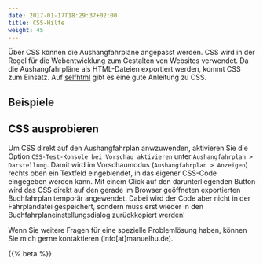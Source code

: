 ```yaml
---
date: 2017-01-17T18:29:37+02:00
title: CSS-Hilfe
weight: 45
---
```


Über CSS können die Aushangfahrpläne angepasst werden. CSS wird in der Regel für die Webentwicklung zum Gestalten von Websites verwendet. Da die Aushangfahrpläne als HTML-Dateien exportiert werden, kommt CSS zum Einsatz. Auf [selfhtml](https://wiki.selfhtml.org/wiki/CSS) gibt es eine gute Anleitung zu CSS.

## Beispiele

## CSS ausprobieren
Um CSS direkt auf den Aushangfahrplan anwzuwenden, aktivieren Sie die Option `CSS-Test-Konsole bei Vorschau aktivieren` unter `Aushangfahrplan > Darstellung`. Damit wird im Vorschaumodus (`Aushangfahrplan > Anzeigen`) rechts oben ein Textfeld eingeblendet, in das eigener CSS-Code eingegeben werden kann. Mit einem Click auf den darunterliegenden Button wird das CSS direkt auf den gerade im Browser geöffneten exportierten Buchfahrplan temporär angewendet. Dabei wird der Code aber nicht in der Fahrplandatei gespeichert, sondern muss erst wieder in den Buchfahrplaneinstellungsdialog zurückkopiert werden!

Wenn Sie weitere Fragen für eine spezielle Problemlösung haben, können Sie mich gerne kontaktieren (info[at]manuelhu.de).

{{% beta %}}